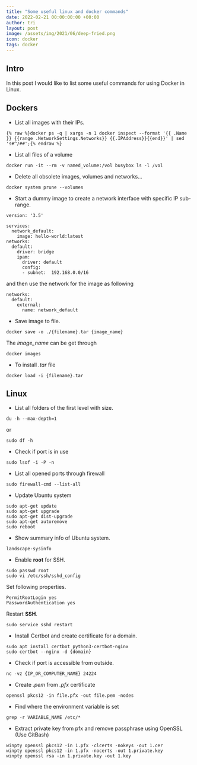 ```yaml
---
title: "Some useful linux and docker commands"
date: 2022-02-21 00:00:00:00 +00:00
author: tri
layout: post
image: /assets/img/2021/06/deep-fried.png
icon: docker
tags: docker
---
```


## Intro
In this post I would like to list some useful commands for using Docker in Linux.

## Dockers

- List all images with their IPs.

```terminal
{% raw %}docker ps -q | xargs -n 1 docker inspect --format '{{ .Name }} {{range .NetworkSettings.Networks}} {{.IPAddress}}{{end}}' | sed 's#^/##';{% endraw %}
```

- List all files of a volume

```terminal
docker run -it --rm -v named_volume:/vol busybox ls -l /vol
```

- Delete all obsolete images, volumes and networks...

```terminal
docker system prune --volumes
```

- Start a dummy image to create a network interface with specific IP sub-range.

```terminal
version: '3.5'

services:
  network_default:
    image: hello-world:latest
networks:
  default:
    driver: bridge
    ipam:
      driver: default
      config:
      - subnet:  192.168.0.0/16
```

and then use the network for the image as following

```terminal
networks:
  default: 
    external:
      name: network_default
```

- Save image to file.

```terminal
docker save -o ./{filename}.tar {image_name}
```

The *image_name* can be get through

```terminal
docker images
```

- To install *.tar* file

```terminal
docker load -i {filename}.tar
```


## Linux

- List all folders of the first level with size.

```terminal
du -h --max-depth=1
```

or 

```terminal
sudo df -h
```

- Check if port is in use

```terminal
sudo lsof -i -P -n
```

- List all opened ports through firewall

```terminal
sudo firewall-cmd --list-all
```

- Update Ubuntu system

```terminal
sudo apt-get update      
sudo apt-get upgrade      
sudo apt-get dist-upgrade  
sudo apt-get autoremove
sudo reboot
```

- Show summary info of Ubuntu system.

```terminal
landscape-sysinfo
```

- Enable **root** for SSH.

```terminal
sudo passwd root
sudo vi /etc/ssh/sshd_config
```

Set following properties.

```terminal
PermitRootLogin yes
PasswordAuthentication yes
```

Restart **SSH**.

```terminal
sudo service sshd restart
```

- Install Certbot and create certificate for a domain.

```terminal
sudo apt install certbot python3-certbot-nginx
sudo certbot --nginx -d {domain}
```

- Check if port is accessible from outside.

```terminal
nc -vz {IP_OR_COMPUTER_NAME} 24224
```

- Create *.pem* from *.pfx* certificate

```terminal
openssl pkcs12 -in file.pfx -out file.pem -nodes
```

- Find where the environment variable is set

```terminal
grep -r VARIABLE_NAME /etc/*
```

- Extract private key from pfx and remove passphrase using OpenSSL (Use GitBash)

```terminal
winpty openssl pkcs12 -in 1.pfx -clcerts -nokeys -out 1.cer
winpty openssl pkcs12 -in 1.pfx -nocerts -out 1.private.key
winpty openssl rsa -in 1.private.key -out 1.key
```



